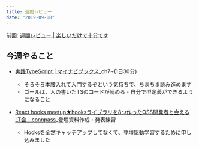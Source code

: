 ```yaml
---
title: 週間レビュー
date: "2019-09-08"
---
```


前回: [週間レビュー | 楽しいだけで十分です](https://yinm.info/20190901/)

## 今週やること

- [実践TypeScript | マイナビブックス](https://book.mynavi.jp/ec/products/detail/id=104703)_ch7~(1日30分)
  - そろそろ本腰入れて入門するぞという気持ちで、ちまちま読み進めます
  - ゴールは、人の書いたTSのコードが読める・自分で型定義ができるようになること

- [React hooks meetup★hooksライブラリを8つ作ったOSS開発者と会える LT会 - connpass](https://ebisu-js.connpass.com/event/143373/)_登壇資料作成・発表練習
  - Hooksを全然キャッチアップしてなくて、登壇駆動学習するために申し込みました


